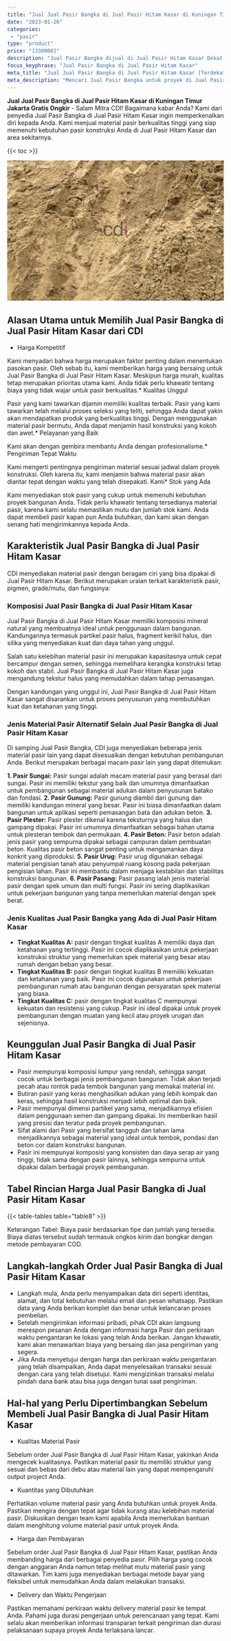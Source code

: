 ```yaml
---
title: "Jual Jual Pasir Bangka di Jual Pasir Hitam Kasar di Kuningan Timur Jakarta Gratis Ongkir"
date: "2023-01-26"
categories:
 - "pasir"
type: "product"
price: "[330000]"
description: "Jual Pasir Bangka dijual di Jual Pasir Hitam Kasar Dekat. Jual Pasir Bangka ini sering digunakan dalam proyek konstruksi sebagai material adukan yang berkualitas dan halus. Hubungi kami untuk informasi lebih lanjut."
focus_keyphrase: "Jual Pasir Bangka di Jual Pasir Hitam Kasar"
meta_title: "Jual Jual Pasir Bangka di Jual Pasir Hitam Kasar [Terdekat] - CDI"
meta_description: "Mencari Jual Pasir Bangka untuk proyek di Jual Pasir Hitam Kasar? Kami menyediakan Jual Pasir Bangka berkualitas untuk bahan campuran. Raih penawaran terbaik sekarang."
---
```


**Jual Jual Pasir Bangka di Jual Pasir Hitam Kasar di Kuningan Timur Jakarta Gratis Ongkir** - Salam Mitra CDI! Bagaimana kabar Anda? Kami dari penyedia Jual Pasir Bangka di Jual Pasir Hitam Kasar ingin memperkenalkan diri kepada Anda. Kami menjual material pasir berkualitas tinggi yang siap memenuhi kebutuhan pasir konstruksi Anda di Jual Pasir Hitam Kasar dan area sekitarnya.

{{< toc >}}

![Jual Jual Pasir Bangka di Jual Pasir Hitam Kasar di Kuningan Timur Jakarta Gratis Ongkir](/images/pasir/pasir-bangunan-10.jpg)

## Alasan Utama untuk Memilih Jual Pasir Bangka di Jual Pasir Hitam Kasar dari CDI

*   Harga Kompetitif

Kami menyadari bahwa harga merupakan faktor penting dalam menentukan pasokan pasir. Oleh sebab itu, kami memberikan harga yang bersaing untuk Jual Pasir Bangka di Jual Pasir Hitam Kasar. Meskipun harga murah, kualitas tetap merupakan prioritas utama kami. Anda tidak perlu khawatir tentang biaya yang tidak wajar untuk pasir berkualitas.*   Kualitas Unggul

Pasir yang kami tawarkan dijamin memiliki kualitas terbaik. Pasir yang kami tawarkan telah melalui proses seleksi yang teliti, sehingga Anda dapat yakin akan mendapatkan produk yang berkualitas tinggi. Dengan menggunakan material pasir bermutu, Anda dapat menjamin hasil konstruksi yang kokoh dan awet.*   Pelayanan yang Baik

Kami akan dengan gembira membantu Anda dengan profesionalisme.*   Pengiriman Tepat Waktu

Kami mengerti pentingnya pengiriman material sesuai jadwal dalam proyek konstruksi. Oleh karena itu, kami menjamin bahwa material pasir akan diantar tepat dengan waktu yang telah disepakati. Kami*   Stok yang Ada

Kami menyediakan stok pasir yang cukup untuk memenuhi kebutuhan proyek bangunan Anda. Tidak perlu khawatir tentang tersedianya material pasir, karena kami selalu memastikan mutu dan jumlah stok kami. Anda dapat membeli pasir kapan pun Anda butuhkan, dan kami akan dengan senang hati mengirimkannya kepada Anda. 

## Karakteristik Jual Pasir Bangka di Jual Pasir Hitam Kasar

CDI menyediakan material pasir dengan beragam ciri yang bisa dipakai di Jual Pasir Hitam Kasar. Berikut merupakan uraian terkait karakteristik pasir, pigmen, grade/mutu, dan fungsinya:

### Komposisi Jual Pasir Bangka di Jual Pasir Hitam Kasar

Jual Pasir Bangka di Jual Pasir Hitam Kasar memiliki komposisi mineral natural yang membuatnya ideal untuk penggunaan dalam bangunan. Kandungannya termasuk partikel pasir halus, fragment kerikil halus, dan silika yang menyediakan kuat dan daya tahan yang unggul.

Salah satu kelebihan material pasir ini merupakan kapasitasnya untuk cepat bercampur dengan semen, sehingga memelihara kerangka konstruksi tetap kokoh dan stabil. Jual Pasir Bangka di Jual Pasir Hitam Kasar juga mengandung tekstur halus yang memudahkan dalam tahap pemasangan.

Dengan kandungan yang unggul ini, Jual Pasir Bangka di Jual Pasir Hitam Kasar sangat disarankan untuk proses penyusunan yang membutuhkan kuat dan ketahanan yang tinggi.

### Jenis Material Pasir Alternatif Selain Jual Pasir Bangka di Jual Pasir Hitam Kasar

Di samping Jual Pasir Bangka, CDI juga menyediakan beberapa jenis material pasir lain yang dapat disesuaikan dengan kebutuhan pembangunan Anda. Berikut merupakan berbagai macam pasir lain yang dapat ditemukan:

**1\. Pasir Sungai:** Pasir sungai adalah macam material pasir yang berasal dari sungai. Pasir ini memiliki tekstur yang baik dan umumnya dimanfaatkan untuk pembangunan sebagai material adukan dalam penyusunan batako dan fondasi.
**2\. Pasir Gunung:** Pasir gunung diambil dari gunung dan memiliki kandungan mineral yang besar. Pasir ini biasa dimanfaatkan dalam bangunan untuk aplikasi seperti pemasangan bata dan adukan beton.
**3\. Pasir Plester:** Pasir plester dikenal karena teksturnya yang halus dan gampang dipakai. Pasir ini umumnya dimanfaatkan sebagai bahan utama untuk plesteran tembok dan permukaan.
**4\. Pasir Beton:** Pasir beton adalah jenis pasir yang sempurna dipakai sebagai campuran dalam pembuatan beton. Kualitas pasir beton sangat penting untuk mengamankan daya konkrit yang diproduksi.
**5\. Pasir Urug:** Pasir urug digunakan sebagai material pengisian tanah atau penyumpal ruang kosong pada pekerjaan pengisian lahan. Pasir ini membantu dalam menjaga kestabilan dan stabilitas konstruksi bangunan.
**6\. Pasir Pasang:** Pasir pasang ialah jenis material pasir dengan spek umum dan multi fungsi. Pasir ini sering diaplikasikan untuk pekerjaan bangunan yang tanpa memerlukan material dengan spek berat.

### Jenis Kualitas Jual Pasir Bangka yang Ada di Jual Pasir Hitam Kasar

*   **Tingkat Kualitas A:** pasir dengan tingkat kualitas A memiliki daya dan ketahanan yang tertinggi. Pasir ini cocok diaplikasikan untuk pekerjaan konstruksi struktur yang memerlukan spek material yang besar atau rumah dengan beban yang besar.
*   **Tingkat Kualitas B:** pasir dengan tingkat kualitas B memiliki kekuatan dan ketahanan yang baik. Pasir ini cocok digunakan untuk pekerjaan pembangunan rumah atau bangunan dengan persyaratan spek material yang biasa.
*   **Tingkat Kualitas C:** pasir dengan tingkat kualitas C mempunyai kekuatan dan resistensi yang cukup. Pasir ini ideal dipakai untuk proyek pembangunan dengan muatan yang kecil atau proyek urugan dan sejenisnya.

## Keunggulan Jual Pasir Bangka di Jual Pasir Hitam Kasar

*   Pasir mempunyai komposisi lumpur yang rendah, sehingga sangat cocok untuk berbagai jenis pembangunan bangunan. Tidak akan terjadi pecah atau rontok pada tembok bangunan yang memakai material ini.
*   Butiran pasir yang keras menghasilkan adukan yang lebih kompak dan keras, sehingga hasil konstruksi menjadi lebih optimal dan baik.
*   Pasir mempunyai dimensi partikel yang sama, menjadikannya efisien dalam penggunaan semen dan gampang dipakai. Ini memberikan hasil yang presisi dan teratur pada proyek pembangunan.
*   Sifat alami dari Pasir yang bersifat tangguh dan tahan lama menjadikannya sebagai material yang ideal untuk tembok, pondasi dan beton cor dalam konstruksi bangunan.
*   Pasir ini mempunyai komposisi yang konsisten dan daya serap air yang tinggi, tidak sama dengan pasir lainnya, sehingga sempurna untuk dipakai dalam berbagai proyek pembangunan.

## Tabel Rincian Harga Jual Pasir Bangka di Jual Pasir Hitam Kasar

{{< table-tables table="table8" >}}

Keterangan Tabel: Biaya pasir berdasarkan tipe dan jumlah yang tersedia. Biaya diatas tersebut sudah termasuk ongkos kirim dan bongkar dengan metode pembayaran COD.

## Langkah-langkah Order Jual Pasir Bangka di Jual Pasir Hitam Kasar

*   Langkah mula, Anda perlu menyampaikan data diri seperti identitas, alamat, dan total kebutuhan melalui email dan pesan whatsapp. Pastikan data yang Anda berikan komplet dan benar untuk kelancaran proses pembelian.
*   Setelah mengirimkan informasi pribadi, pihak CDI akan langsung merespon pesanan Anda dengan informasi harga Pasir dan perkiraan waktu pengantaran ke lokasi yang telah Anda berikan. Jangan khawatir, kami akan menawarkan biaya yang bersaing dan jasa pengiriman yang segera.
*   Jika Anda menyetujui dengan harga dan perkiraan waktu pengantaran yang telah disampaikan, Anda dapat menyelesaikan transaksi sesuai dengan cara yang telah disetujui. Kami mengizinkan transaksi melalui pindah dana bank atau bisa juga dengan tunai saat pengiriman.

## Hal-hal yang Perlu Dipertimbangkan Sebelum Membeli Jual Pasir Bangka di Jual Pasir Hitam Kasar

*   Kualitas Material Pasir

Sebelum order Jual Pasir Bangka di Jual Pasir Hitam Kasar, yakinkan Anda mengecek kualitasnya. Pastikan material pasir itu memiliki struktur yang sesuai dan bebas dari debu atau material lain yang dapat mempengaruhi output project Anda.
*   Kuantitas yang Dibutuhkan

Perhatikan volume material pasir yang Anda butuhkan untuk proyek Anda. Pastikan mengira dengan tepat agar tidak kurang atau kelebihan material pasir. Diskusikan dengan team kami apabila Anda memerlukan bantuan dalam menghitung volume material pasir untuk proyek Anda.
*   Harga dan Pembayaran

Sebelum order Jual Pasir Bangka di Jual Pasir Hitam Kasar, pastikan Anda membanding harga dari berbagai penyedia pasir. Pilih harga yang cocok dengan anggaran Anda namun tetap melihat mutu material pasir yang ditawarkan. Tim kami juga menyediakan berbagai metode bayar yang fleksibel untuk memudahkan Anda dalam melakukan transaksi.
*   Delivery dan Waktu Pengerjaan

Pastikan memahami perkiraan waktu delivery material pasir ke tempat Anda. Pahami juga durasi pengerjaan untuk perencanaan yang tepat. Kami selalu akan memberikan informasi transparan terkait pengiriman dan durasi pelaksanaan supaya proyek Anda terlaksana lancar.